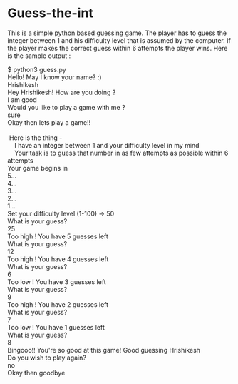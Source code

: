 # Guess-the-int

This is a simple python based guessing game. The player has to guess the integer between 1 and his difficulty level that is assumed by the computer. If the player makes the correct guess within 6 attempts the player wins.
Here is the sample output :

$ python3 guess.py<br/> 
Hello! May I know your name? :)<br/> 
Hrishikesh<br/>
Hey Hrishikesh! How are you doing ?<br/> 
I am good<br/>
Would you like to play a game with me ?<br/> 
sure<br/>
Okay then lets play a game!!<br/> 
<br/>
&nbsp;Here is the thing -<br/> 
&nbsp;&nbsp;&nbsp;&nbsp;I have an integer between 1 and your difficulty level in my mind<br/>
&nbsp;&nbsp;&nbsp;&nbsp;Your task is to guess that number in as few attempts as possible within 6 attempts<br/>
Your game begins in<br/> 
5...<br/>
4...<br/>
3...<br/>
2...<br/>
1...<br/>
Set your difficulty level (1-100) -> 50 <br/>
What is your guess?<br/>
25<br/>
Too high ! You have 5 guesses left<br/>
What is your guess?<br/>
12<br/>
Too high ! You have 4 guesses left<br/>
What is your guess?<br/>
6<br/>
Too low ! You have 3 guesses left<br/>
What is your guess?<br/>
9<br/>
Too high ! You have 2 guesses left<br/>
What is your guess?<br/>
7<br/>
Too low ! You have 1 guesses left<br/>
What is your guess?<br/>
8<br/>
Bingooo!! You're so good at this game! Good guessing Hrishikesh<br/>
Do you wish to play again?<br/>
no<br/>
Okay then goodbye <br/>

